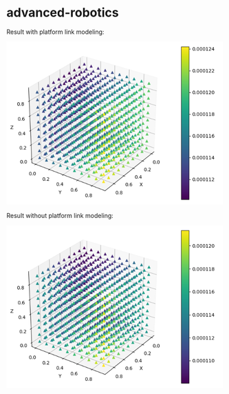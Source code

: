 # advanced-robotics


Result with platform link modeling:

![](https://github.com/BorisAnimal/advanced-robotics/blob/main/imgs/stiffness_z.png)


Result without platform link modeling:

![](https://github.com/BorisAnimal/advanced-robotics/blob/main/imgs/stiffness_z_without_platform.png)
